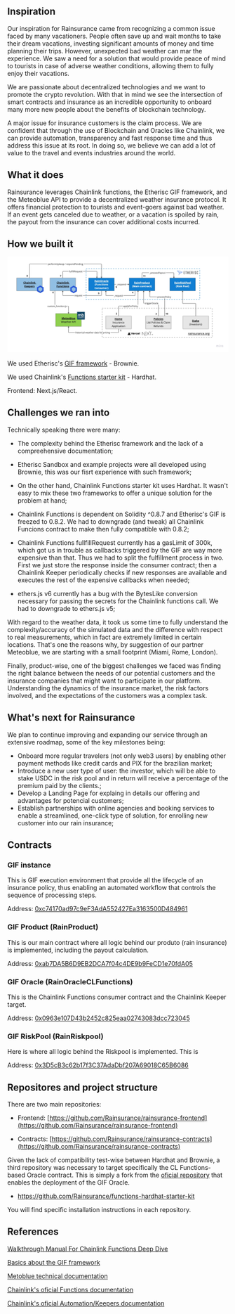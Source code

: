 ## Inspiration

Our inspiration for Rainsurance came from recognizing a common issue faced by many vacationers. People often save up and wait months to take their dream vacations, investing significant amounts of money and time planning their trips. However, unexpected bad weather can mar the experience. We saw a need for a solution that would provide peace of mind to tourists in case of adverse weather conditions, allowing them to fully enjoy their vacations.

We are passionate about decentralized technologies and we want to promote the crypto revolution. With that in mind we see the intersection of smart contracts and insurance as an incredible opportunity to onboard many more new people about the benefits of blockchain technology. 

A major issue for insurance customers is the claim process. We are confident that through the use of Blockchain and Oracles like Chainlink, we can provide automation, transparency and fast response time and thus address this issue at its root. In doing so, we believe we can add a lot of value to the travel and events industries around the world.

## What it does

Rainsurance leverages Chainlink functions, the Etherisc GIF framework, and the Meteoblue API to provide a decentralized weather insurance protocol. It offers financial protection to tourists and event-goers against bad weather. If an event gets canceled due to weather, or a vacation is spoiled by rain, the payout from the insurance can cover additional costs incurred.

## How we built it

<img src="https://github.com/Rainsurance/.github/blob/master/profile/imgs/technical-diagram.jpg" alt="technical-diagram"/>

We used Etherisc's [GIF framework](https://github.com/etherisc) - Brownie.

We used Chainlink's [Functions starter kit](https://github.com/smartcontractkit/functions-hardhat-starter-kit) - Hardhat.

Frontend: Next.js/React.

## Challenges we ran into

Technically speaking there were many:
- The complexity behind the Etherisc framework and the lack of a compreehensive documentation;

- Etherisc Sandbox and example projects were all developed using Brownie, this was our fisrt experience with such framework;

- On the other hand, Chainlink Functions starter kit uses Hardhat. It wasn't easy to mix these two frameworks to offer a unique solution for the problem at hand;

- Chainlink Functions is dependent on Solidity ^0.8.7 and Etherisc's GIF is freezed to 0.8.2. We had to downgrade (and tweak) all Chainlink Funcions contract to make then fully compatible with 0.8.2;

- Chainlink Functions fullfillRequest currently has a gasLimit of 300k, which got us in trouble as callbacks triggered by the GIF are way more expensive than that. Thus we had to split the fulfillment process in two. First we just store the response inside the consumer contract; then a Chainlink Keeper periodically checks if new responses are available and executes the rest of the expensive callbacks when needed;

- ethers.js v6 currently has a bug with the BytesLike conversion necessary for passing the secrets for the Chainlink functions call. We had to downgrade to ethers.js v5;

With regard to the weather data, it took us some time to fully understand the complexity/accuracy of the simulated data and the difference with respect to real measurements, which in fact are extremely limited in certain locations. That's one the reasons why, by suggestion of our partner Meteoblue, we are starting with a small footprint (Miami, Rome, London).

Finally, product-wise, one of the biggest challenges we faced was finding the right balance between the needs of our potential customers and the insurance companies that might want to participate in our platform. Understanding the dynamics of the insurance market, the risk factors involved, and the expectations of the customers was a complex task.

## What's next for Rainsurance
We plan to continue improving and expanding our service through an extensive roadmap, some of the key milestones being:
- Onboard more regular travelers (not only web3 users) by enabling other payment methods like credit cards and PIX for the brazilian market;
- Introduce a new user type of user: the investor, which will be able to stake USDC in the risk pool and in return will receive a percentage of the premium paid by the clients.;
- Develop a Landing Page for explaing in details our offering and advantages for potencial customers;
- Establish partnerships with online agencies and booking services to enable a streamlined, one-click type of solution, for enrolling new customer into our rain insurance;

## Contracts

### GIF instance
This is GIF execution environment that provide all the lifecycle of an insurance policy, thus enabling an automated workflow that controls the sequence of processing steps.

Address: [0xc74170ad97c9eF3AdA552427Ea3163500D484961](https://mumbai.polygonscan.com/address/0xc74170ad97c9eF3AdA552427Ea3163500D484961)

### GIF Product (RainProduct)
This is our main contract where all logic behind our produto (rain insurance) is implemented, including the payout calculation.

Address: [0xab7DA5B6D9EB2DCA7f04c4DE9b9FeCD1e70fdA05](https://mumbai.polygonscan.com/address/0xab7DA5B6D9EB2DCA7f04c4DE9b9FeCD1e70fdA05#code)

### GIF Oracle (RainOracleCLFunctions)
This is the Chainlink Functions consumer contract and the Chainlink Keeper target.

Address: [0x0963e107D43b2452c825eaa02743083dcc723045](https://mumbai.polygonscan.com/address/0x0963e107D43b2452c825eaa02743083dcc723045#code)

### GIF RiskPool (RainRiskpool)
Here is where all logic behind the Riskpool is implemented. This is 

Address: [0x3D5cB3c62b17f3C37AdaDbf207A69018C65B6086](https://mumbai.polygonscan.com/address/0x3D5cB3c62b17f3C37AdaDbf207A69018C65B6086#code)

## Repositores and project structure

There are two main repositories:

- Frontend: [https://github.com/Rainsurance/rainsurance-frontend](https://github.com/Rainsurance/rainsurance-frontend)

- Contracts: [https://github.com/Rainsurance/rainsurance-contracts](https://github.com/Rainsurance/rainsurance-contracts)

Given the lack of compatibility test-wise between Hardhat and Brownie, a third repository was necessary to target specifically the CL Functions-based Oracle contract. This is simply a fork from the [oficial repository](https://github.com/smartcontractkit/functions-hardhat-starter-kit) that enables the deployment of the GIF Oracle.

- https://github.com/Rainsurance/functions-hardhat-starter-kit

You will find specific installation instructions in each repository. 

## References

[Walkthrough Manual For Chainlink Functions Deep Dive](https://docs.google.com/document/d/e/2PACX-1vQh2ZN_K6QpIK1ebt8BjSAwdMZCBgZXSxPYTTaI7dufvM8k2odO9bHpbYlgT6GIobGCfDbIv9c_4czs/pub?utm_campaign=Functions%20Masterclass%20%231&utm_medium=email&_hsmi=259057417&_hsenc=p2ANqtz-8bgQ4dkEwE9CS3RlAPi5aPTwa-qNcfVx5fWJHTbd1F83yMWkZmIETe_RSO4XspWphe3kClaMfoFGHRtnqkaS1jpBjelw&utm_content=259057417&utm_source=hs_email)

[Basics about the GIF framework](https://docs.etherisc.com/learn/basics-gif)

[Metoblue technical documentation](https://docs.meteoblue.com/en/weather-apis/introduction/overview)

[Chainlink's oficial Functions documentation](https://docs.chain.link/chainlink-functions)

[Chainlink's oficial Automation/Keepers documentation](https://docs.chain.link/chainlink-automation/introduction)
